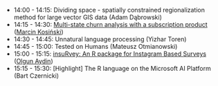 - 14:00 - 14:15: Dividing space - spatially constrained regionalization method for large vector GIS data (Adam Dąbrowski)
- 14:15 - 14:30: [Multi-state churn analysis with a subscription product](https://github.com/g6t/mchurn) ([Marcin	Kosiński](r-addict.com))
- 14:30 - 14:45: Unnatural language processing (Yizhar	Toren)
- 14:45 - 15:00: Tested on Humans (Mateusz	Otmianowski)
- 15:00 - 15:15: [insuRvey: An R package for Instagram Based Surveys](https://github.com/olgnaydn/insurvey) ([Olgun	Aydin](olgunaydin.com))
- 15:15 - 15:30: [Highlight] The R language on the Microsoft AI Platform (Bart Czernicki)
